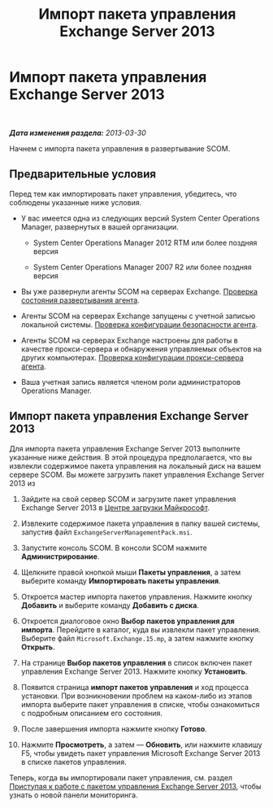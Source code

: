 ﻿---
title: Импорт пакета управления Exchange Server 2013
TOCTitle: Импорт пакета управления Exchange Server 2013
ms:assetid: dc929928-61b8-448b-9ae5-d3fa73a18ee9
ms:mtpsurl: https://technet.microsoft.com/ru-ru/library/Dn195914(v=EXCHG.150)
ms:contentKeyID: 53275686
ms.date: 04/03/2015
mtps_version: v=EXCHG.150
ms.translationtype: HT
---

# Импорт пакета управления Exchange Server 2013

 

_**Дата изменения раздела:** 2013-03-30_

Начнем с импорта пакета управления в развертывание SCOM.

## Предварительные условия

Перед тем как импортировать пакет управления, убедитесь, что соблюдены указанные ниже условия.

  - У вас имеется одна из следующих версий System Center Operations Manager, развернутых в вашей организации.
    
      - System Center Operations Manager 2012 RTM или более поздняя версия
    
      - System Center Operations Manager 2007 R2 или более поздняя версия

  - Вы уже развернули агенты SCOM на серверах Exchange. [Проверка состояния развертывания агента](procedures-related-to-deployment.md).

  - Агенты SCOM на серверах Exchange запущены с учетной записью локальной системы. [Проверка конфигурации безопасности агента](procedures-related-to-deployment.md).

  - Агенты SCOM на серверах Exchange настроены для работы в качестве прокси-сервера и обнаружения управляемых объектов на других компьютерах. [Проверка конфигурации прокси-сервера агента](procedures-related-to-deployment.md).

  - Ваша учетная запись является членом роли администраторов Operations Manager.

## Импорт пакета управления Exchange Server 2013

Для импорта пакета управления Exchange Server 2013 выполните указанные ниже действия. В этой процедура предполагается, что вы извлекли содержимое пакета управления на локальный диск на вашем сервере SCOM. Вы можете загрузить пакет управления Exchange Server 2013 из

1.  Зайдите на свой сервер SCOM и загрузите пакет управления Exchange Server 2013 в [Центре загрузки Майкрософт](http://go.microsoft.com/fwlink/p/?linkid=268587).

2.  Извлеките содержимое пакета управления в папку вашей системы, запустив файл `ExchangeServerManagementPack.msi`.

3.  Запустите консоль SCOM. В консоли SCOM нажмите **Администрирование**.

4.  Щелкните правой кнопкой мыши **Пакеты управления**, а затем выберите команду **Импортировать пакеты управления**.

5.  Откроется мастер импорта пакетов управления. Нажмите кнопку **Добавить** и выберите команду **Добавить с диска**.

6.  Откроется диалоговое окно **Выбор пакетов управления для импорта**. Перейдите в каталог, куда вы извлекли пакет управления. Выберите файл `Microsoft.Exchange.15.mp`, а затем нажмите кнопку **Открыть**.

7.  На странице **Выбор пакетов управления** в список включен пакет управления Exchange Server 2013. Нажмите кнопку **Установить**.

8.  Появится страница **импорт пакетов управления** и ход процесса установки. При возникновении проблем на каком-либо из этапов импорта выберите пакет управления в списке, чтобы ознакомиться с подробным описанием его состояния.

9.  После завершения импорта нажмите кнопку **Готово**.

10. Нажмите **Просмотреть**, а затем — **Обновить**, или нажмите клавишу F5, чтобы увидеть пакет управления Microsoft Exchange Server 2013 в списке пакетов управления.

Теперь, когда вы импортировали пакет управления, см. раздел [Приступая к работе с пакетом управления Exchange Server 2013](getting-started-with-exchange-server-2013-management-pack.md), чтобы узнать о новой панели мониторинга.

